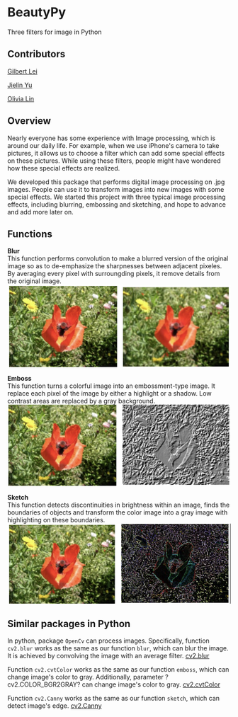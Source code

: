 # BeautyPy
Three filters for image in Python

## Contributors

[Gilbert Lei](https://github.com/gilbertlei)

[Jielin Yu](https://github.com/jielinyu)

[Olivia Lin](https://github.com/olivia-lin)

## Overview
Nearly everyone has some experience with Image processing, which is around our daily life. For example, when we use iPhone's camera to take pictures, it allows us to choose a filter which can add some special effects on these pictures. While using these filters, people might have wondered how these special effects are realized.

We developed this package that performs digital image processing on .jpg images. People can use it to transform images into new images with some special effects. We started this project with three typical image processing effects, including blurring, embossing and sketching, and hope to advance and add more later on.  

## Functions
**Blur**  
This function performs convolution to make a blurred version of the original image so as to de-emphasize the sharpnesses between adjacent pixeles. By averaging every pixel with surroungding pixels, it remove details from the original image.
![](img/blur_img.png)

**Emboss**  
This function turns a colorful image into an embossment-type image. It replace each pixel of the image by either a highlight or a shadow. Low contrast areas are replaced by a gray background.
![](img/emboss_img.png)

**Sketch**  
This function detects discontinuities in brightness within an image, finds the boundaries of objects and transform the color image into a gray image with highlighting on these boundaries.
![](img/sketch_img.png)

## Similar packages in Python 

In python, package `OpenCv` can process images. 
Specifically, function `cv2.blur` works as the same as our function `blur`, which can blur the image. It is achieved by convolving the image with an average filter. [cv2.blur](https://docs.opencv.org/3.1.0/d4/d13/tutorial_py_filtering.html)

Function `cv2.cvtColor` works as the same as our function `emboss`, which can change image's color to gray. Additionally, parameter  ?cv2.COLOR_BGR2GRAY? can change image's color to gray. [cv2.cvtColor](https://extr3metech.wordpress.com/2012/09/23/convert-photo-to-grayscale-with-python-opencv/)

Function `cv2.Canny` works as the same as our function `sketch`, which can detect image's edge. 
[cv2.Canny](https://opencv-python-tutroals.readthedocs.io/en/latest/py_tutorials/py_imgproc/py_canny/py_canny.html)